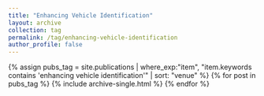 ```yaml
---
title: "Enhancing Vehicle Identification"
layout: archive
collection: tag
permalink: /tag/enhancing-vehicle-identification
author_profile: false
---
```


{% assign pubs_tag = site.publications | where_exp:"item", "item.keywords contains 'enhancing vehicle identification'" | sort: "venue" %}
{% for post in pubs_tag %}
  {% include archive-single.html %}
{% endfor %}